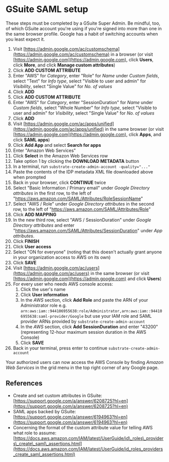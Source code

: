 # GSuite SAML setup

These steps must be completed by a GSuite Super Admin. Be mindful, too, of which GSuite account you're using if you're signed into more than one in the same browser profile. Google has a habit of switching accounts when you least expect it.

1. Visit [https://admin.google.com/ac/customschema](https://admin.google.com/ac/customschema) in a browser (or visit [https://admin.google.com](https://admin.google.com), click **Users**, click **More**, and click **Manage custom attributes**)
2. Click **ADD CUSTOM ATTRIBUTE**
3. Enter "AWS" for _Category_, enter "Role" for _Name_ under _Custom fields_, select "Text" for _Info type_, select "Visible to user and admin" for _Visibility_, select "Single Value" for _No. of values_
4. Click **ADD**
5. Click **ADD CUSTOM ATTRIBUTE**
6. Enter "AWS" for _Category_, enter "SessionDuration" for _Name_ under _Custom fields_, select "Whole Number" for _Info type_, select "Visible to user and admin" for _Visibility_, select "Single Value" for _No. of values_
7. Click **ADD**
8. Visit [https://admin.google.com/ac/apps/unified](https://admin.google.com/ac/apps/unified) in the same browser (or visit [https://admin.google.com](https://admin.google.com), click **Apps**, and click **SAML apps**)
9. Click **Add App** and select **Search for apps**
10. Enter "Amazon Web Services"
11. Click **Select** in the Amazon Web Services row
12. Take option 1 by clicking the **DOWNLOAD METADATA** button
13. In a terminal, run `substrate-create-admin-account -quality="..."`
14. Paste the contents of the IDP metadata XML file downloaded above when prompted
15. Back in your browser, click **CONTINUE** twice
16. Select "Basic Information / Primary email" under _Google Directory attributes_ in the first row, to the left of "https://aws.amazon.com/SAML/Attributes/RoleSessionName"
17. Select "AWS / Role" under _Google Directory attributes_ in the second row, to the left of "https://aws.amazon.com/SAML/Attributes/Role"
18. Click **ADD MAPPING**
19. In the new third row, select "AWS / SessionDuration" under _Google Directory attributes_ and enter "https://aws.amazon.com/SAML/Attributes/SessionDuration" under _App attributes_.
20. Click **FINISH**
21. Click **User access**
22. Select "ON for everyone" (noting that this doesn't actually grant anyone in your organization access to AWS on its own)
23. Click **SAVE**
24. Visit [https://admin.google.com/ac/users](https://admin.google.com/ac/users) in the same browser (or visit [https://admin.google.com](https://admin.google.com) and click **Users**)
25. For every user who needs AWS console access:
    1. Click the user's name
    2. Click **User information**
    3. In the _AWS_ section, click **Add Role** and paste the ARN of your Administrator role e.g. `arn:aws:iam::944106955638:role/Administrator,arn:aws:iam::944106955638:saml-provider/Google` but use your IAM role and SAML provider ARNs provided by `substrate-create-admin-account`
    4. In the _AWS_ section, click **Add SessionDuration** and enter "43200" (representing 12-hour maximum session duration in the AWS Console)
    5. Click **SAVE**
26. Back in your terminal, press enter to continue `substrate-create-admin-account`

Your authorized users can now access the AWS Console by finding _Amazon Web Services_ in the grid menu in the top right corner of any Google page.

## References

- Create and set custom attributes in GSuite: [https://support.google.com/a/answer/6208725?hl=en](https://support.google.com/a/answer/6208725?hl=en)
- SAML apps backed by GSuite: [https://support.google.com/a/answer/6194963?hl=en](https://support.google.com/a/answer/6194963?hl=en)
- Concerning the format of the custom attribute value for telling AWS what role to assume: [https://docs.aws.amazon.com/IAM/latest/UserGuide/id\_roles\_providers\_create\_saml\_assertions.html](https://docs.aws.amazon.com/IAM/latest/UserGuide/id_roles_providers_create_saml_assertions.html)
